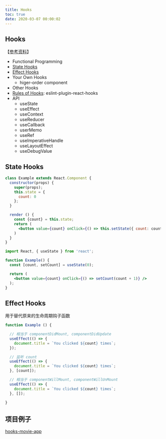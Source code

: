 ```yaml
---
title: Hooks
toc: true
date: 2020-03-07 00:00:02
---
```


## Hooks
【[参考资料](https://reactjs.org/docs/hooks-overview.html)】
* Functional Programming
* [State Hooks](https://reactjs.org/docs/hooks-state.html)
* [Effect Hooks](https://reactjs.org/docs/hooks-effect.html)
* Your Own Hooks
  * higer-order component
* Other Hooks
* [Rules of Hooks](https://reactjs.org/docs/hooks-rules.html): eslint-plugin-react-hooks
* API
  * useState
  * useEffect
  * useContext
  * useReducer
  * useCallback
  * userMemo
  * useRef
  * useImperativeHandle
  * useLayoutEffect
  * useDebugValue

## State Hooks
```jsx
class Example extends React.Component {
  constructor(props) {
    super(props);
    this.state = {
      count: 0
    };
  }

  render () {
    const {count} = this.state;
    return (
      <button value={count} onClick={() => this.setState({ count: count++ })} />
    )
  }
}
```

```jsx
import React, { useState } from 'react';

function Example() {
  const [count, setCount] = useState(0);

  return (
    <button value={count} onClick={() => setCount(count + 1)} />
  );
}

```





## Effect Hooks
用于替代原来的生命周期钩子函数

```jsx
function Example () {

  // 相当于 componentDidMount, componentDidUpdate
  useEffect(() => {
    document.title = `You clicked ${count} times`;
  });

  // 监听 count
  useEffect(() => {
    document.title = `You clicked ${count} times`;
  }, [count]);

  // 相当于 componentWillMount, componentWillUnMount
  useEffect(() => {
    document.title = `You clicked ${count} times`;
  }, []);

}
```


##  项目例子
[hooks-movie-app](https://github.com/samie820/hooks-movie-app)
